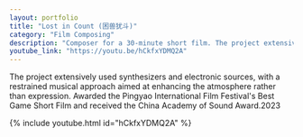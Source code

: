 ```yaml
---
layout: portfolio
title: "Lost in Count (困兽犹斗)"
category: "Film Composing"
description: "Composer for a 30-minute short film. The project extensively used synthesizers and electronic sources, with a restrained musical approach aimed at enhancing the atmosphere rather than expression. Awarded Best Game Short Film at the Pingyao International Film Festival and received the China Academy of Sound Award in 2023."
youtube_link: "https://youtu.be/hCkfxYDMQ2A"
---
```

The project extensively used synthesizers and electronic sources, with a restrained musical approach aimed at enhancing the atmosphere rather than expression. Awarded the Pingyao International Film Festival's Best Game Short Film and received the China Academy of Sound Award.2023

{% include youtube.html id="hCkfxYDMQ2A" %}
